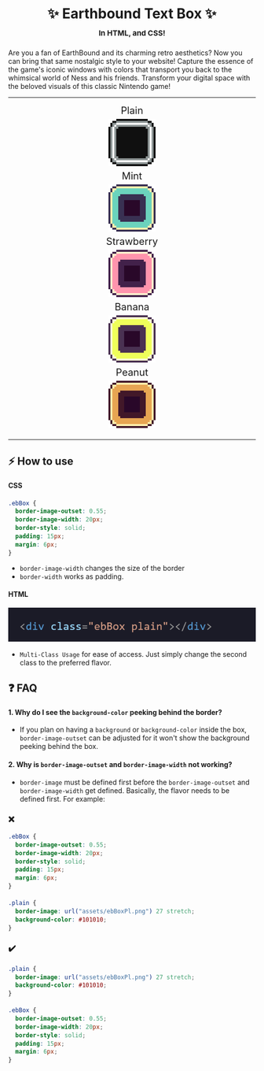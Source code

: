 <div id="top"></div>

<div align="center">

<h1>✨ Earthbound Text Box ✨<br/> <span style="font-size: 15px">In HTML, and CSS!</span>

</div>

Are you a fan of EarthBound and its charming retro aesthetics? Now you can bring that same nostalgic style to your website! Capture the essence of the game's iconic windows with colors that transport you back to the whimsical world of Ness and his friends. Transform your digital space with the beloved visuals of this classic Nintendo game!

<hr>

<div style="width:250px; margin:0px auto; margin-bottom:20px;" align="center">

<p style="font-size: 20px; margin-bottom:0px; margin:5px">Plain</p>
<img style="image-rendering:pixelated;" src="source/assets/ebBoxPl.png" />

<p style="font-size: 20px; margin-bottom:0px; margin:5px">Mint</p>
<img style="image-rendering:pixelated;" src="source/assets/ebBoxM.png" />

<p style="font-size: 20px; margin-bottom:0px; margin:5px">Strawberry</p><img style="image-rendering:pixelated;" src="source/assets/ebBoxS.png" />

<p style="font-size: 20px; margin-bottom:0px; margin:5px">Banana</p>
<img style="image-rendering:pixelated;" src="source/assets/ebBoxB.png" />

<p style="font-size: 20px; margin-bottom:0px; margin:5px">Peanut</p>
<img style="image-rendering:pixelated;" src="source/assets/ebBoxPe.png" />

</div>

<hr>

## ⚡️ How to use

#### CSS

```css
.ebBox {
  border-image-outset: 0.55;
  border-image-width: 20px;
  border-style: solid;
  padding: 15px;
  margin: 6px;
}
```

- `border-image-width` changes the size of the border
  <br>
- `border-width` works as padding.

#### HTML

<div>
<img src="rd-assets/prev2.gif">
<br>

- `Multi-Class Usage` for ease of access. Just simply change the second class to the preferred flavor.
</div>

## ❓ FAQ

#### 1. Why do I see the `background-color` peeking behind the border?

- If you plan on having a `background` or `background-color` inside the box, `border-image-outset` can be adjusted for it won't show the background peeking behind the box.

#### 2. Why is `border-image-outset` and `border-image-width` not working?

- `border-image` must be defined first before the `border-image-outset` and `border-image-width` get defined. Basically, the flavor needs to be defined first. For example:

### ❌

```css
.ebBox {
  border-image-outset: 0.55;
  border-image-width: 20px;
  border-style: solid;
  padding: 15px;
  margin: 6px;
}

.plain {
  border-image: url("assets/ebBoxPl.png") 27 stretch;
  background-color: #101010;
}
```

### ✔️

```css
.plain {
  border-image: url("assets/ebBoxPl.png") 27 stretch;
  background-color: #101010;
}

.ebBox {
  border-image-outset: 0.55;
  border-image-width: 20px;
  border-style: solid;
  padding: 15px;
  margin: 6px;
}
```

</div>
